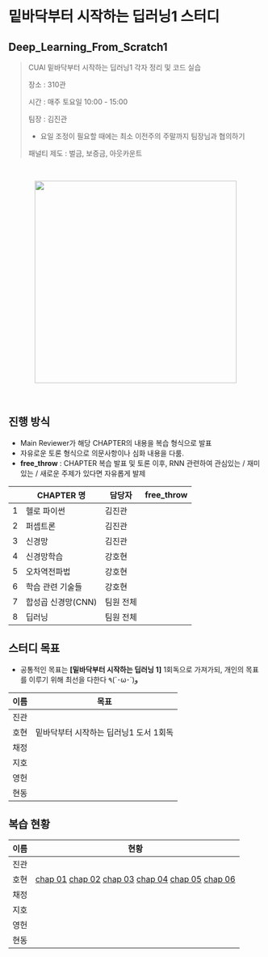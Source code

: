 # 밑바닥부터 시작하는 딥러닝1 스터디
## Deep_Learning_From_Scratch1
> CUAI 밑바닥부터 시작하는 딥러닝1 각자 정리 및 코드 실습
> 
> 장소 : 310관
>
> 시간 : 매주 토요일 10:00 - 15:00
>
> 팀장 : 김진관
> - 요일 조정이 필요할 때에는 최소 이전주의 주말까지 팀장님과 협의하기
>
> 패널티 제도 : 벌금, 보증금, 아웃카운트
>

<br/>

<p align="center">
       <img src ="http://www.hanbit.co.kr/data/books/B8475831198_l.jpg" height="400px"/>
</p>

<br/>

## 진행 방식

- Main Reviewer가 해당 CHAPTER의 내용을 복습 형식으로 발표
- 자유로운 토론 형식으로 의문사항이나 심화 내용을 다룸.
- **free_throw** : CHAPTER 복습 발표 및 토론 이후, RNN 관련하여 관심있는 / 재미있는 / 새로운 주제가 있다면 자유롭게 발제

|      | CHAPTER 명                | 담당자    | free_throw       |
| ---- | ------------------------- | --------- | ---------------- |
| 1    |헬로 파이썬              | 김진관 |                  |
| 2    | 퍼셉트론  | 김진관 |
| 3    | 신경망                 | 김진관      |                  |
| 4    | 신경망학습       | 강호현      |                  |
| 5    | 오차역전파법         | 강호현      |                  |
| 6    | 학습 관련 기술들      | 강호현      |                  |
| 7    | 합성곱 신경망(CNN)    | 팀원 전체      |                  |
| 8    | 딥러닝                  | 팀원 전체      |                  |



## 스터디 목표

- 공통적인 목표는 **[밑바닥부터 시작하는 딥러닝 1]** 1회독으로 가져가되, 개인의 목표를 이루기 위해 최선을 다한다 ٩(`･ω･´)و

| 이름 | 목표                                                         |
| ---- | ------------------------------------------------------------ |
| 진관 |                                                                 |
| 호현 | 밑바닥부터 시작하는 딥러닝1 도서 1회독                                              |
| 채정 |                                                              |
| 지호 |                                                                 |
| 영헌 |                                                                  |
| 현동 |                                                                        |

## 복습 현황

| 이름 | 현황                                                         |
| ---- | ------------------------------------------------------------ |
| 진관 | |                  |
| 호현 | [chap 01](https://nbviewer.jupyter.org/github/kkole3897/Deep_Learning_From_Scratch1/blob/master/강호현/chap1.ipynb) [chap 02](https://nbviewer.jupyter.org/github/kkole3897/Deep_Learning_From_Scratch1/blob/master/강호현/Chapter2.ipynb) [chap 03](https://nbviewer.jupyter.org/github/kkole3897/Deep_Learning_From_Scratch1/blob/master/강호현/Chapter3.ipynb) [chap 04](https://nbviewer.jupyter.org/github/kkole3897/Deep_Learning_From_Scratch1/blob/master/강호현/Chapter4.ipynb) [chap 05](https://nbviewer.jupyter.org/github/kkole3897/Deep_Learning_From_Scratch1/blob/master/강호현/Chapter5.ipynb) [chap 06](https://nbviewer.jupyter.org/github/kkole3897/Deep_Learning_From_Scratch1/blob/master/강호현/Chapter6.ipynb)|
| 채정 |                                          |
| 지호 |            |
| 영헌 |                       |
| 현동 |                |


